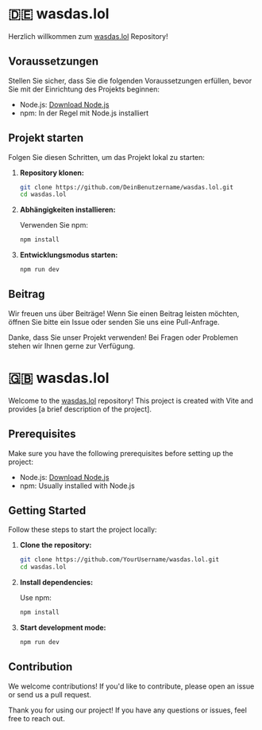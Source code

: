 # 🇩🇪 wasdas.lol

Herzlich willkommen zum [wasdas.lol](https://github.com/DeinBenutzername/wasdas.lol) Repository!

## Voraussetzungen

Stellen Sie sicher, dass Sie die folgenden Voraussetzungen erfüllen, bevor Sie mit der Einrichtung des Projekts beginnen:

- Node.js: [Download Node.js](https://nodejs.org/)
- npm: In der Regel mit Node.js installiert
## Projekt starten

Folgen Sie diesen Schritten, um das Projekt lokal zu starten:

1. **Repository klonen:**

    ```bash
    git clone https://github.com/DeinBenutzername/wasdas.lol.git
    cd wasdas.lol
    ```

2. **Abhängigkeiten installieren:**

    Verwenden Sie npm:

    ```bash
    npm install
    ```

3. **Entwicklungsmodus starten:**

    ```bash
    npm run dev
    ```

## Beitrag

Wir freuen uns über Beiträge! Wenn Sie einen Beitrag leisten möchten, öffnen Sie bitte ein Issue oder senden Sie uns eine Pull-Anfrage.

Danke, dass Sie unser Projekt verwenden! Bei Fragen oder Problemen stehen wir Ihnen gerne zur Verfügung.





# 🇬🇧 wasdas.lol

Welcome to the [wasdas.lol](https://github.com/YourUsername/wasdas.lol) repository! This project is created with Vite and provides [a brief description of the project].

## Prerequisites

Make sure you have the following prerequisites before setting up the project:

- Node.js: [Download Node.js](https://nodejs.org/)
- npm: Usually installed with Node.js

## Getting Started

Follow these steps to start the project locally:

1. **Clone the repository:**

    ```bash
    git clone https://github.com/YourUsername/wasdas.lol.git
    cd wasdas.lol
    ```

2. **Install dependencies:**

    Use npm:

    ```bash
    npm install
    ```


3. **Start development mode:**

    ```bash
    npm run dev
    ```

## Contribution

We welcome contributions! If you'd like to contribute, please open an issue or send us a pull request.

Thank you for using our project! If you have any questions or issues, feel free to reach out.

